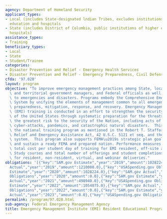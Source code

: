 ```yaml
---
agency: Department of Homeland Security
applicant_types:
- Local (includes State-designated lndian Tribes, excludes institutions of higher
  education and hospitals
- State (includes District of Columbia, public institutions of higher education and
  hospitals)
assistance_types:
- Training
beneficiary_types:
- Local
- State
- Student/Trainee
categories:
- Disaster Prevention and Relief - Emergency Health Services
- Disaster Prevention and Relief - Emergency Preparedness, Civil Defense
cfda: '97.028'
layout: program
objective: "To improve emergency management practices among State, local and tribal\
  \ and territorial government managers, and Federal officials as well, in response\
  \ to emergencies and disasters. Programs embody the Comprehensive Emergency Management\
  \ System by unifying the elements of management common to all emergencies: planning,\
  \ preparedness, mitigation, response, and recovery. Emergency Management Institute\
  \ (EMI) training is conducted in an effort to strengthen the security and resilience\
  \ of the United States through systematic preparation for the threats that pose\
  \ the greatest risk to the security of the Nation, including acts of terrorism,\
  \ cyber-attacks, pandemics, and catastrophic natural disasters.  This program supports\
  \ the national training program as mentioned in the Robert T. Stafford Disaster\
  \ Relief and Emergency Assistance Act, 42 U.S.C. 5121 et seq. and the national preparedness\
  \ system.  This program also supports FEMA\u2019s strategic plan goal 3 to promote\
  \ and sustain a ready FEMA and prepared nation. Performance measures are based on\
  \ total cost per student day of training for EMI resident, off-site and Independent\
  \ Study courses and total number of offerings and student completions (per quarter)\
  \ for resident, non-resident, virtual, and webinar deliveries."
obligations: '[{"key":"SAM.gov Estimate","year":"2019","amount":1028224.0},{"key":"SAM.gov
  Actual","year":"2019","amount":1210000.0},{"key":"USASpending.gov Obligations","year":"2019","amount":0.0},{"key":"SAM.gov
  Estimate","year":"2020","amount":1028224.0},{"key":"SAM.gov Actual","year":"2020","amount":443500.0},{"key":"USASpending.gov
  Obligations","year":"2020","amount":0.0},{"key":"SAM.gov Estimate","year":"2021","amount":498940.0},{"key":"SAM.gov
  Actual","year":"2021","amount":498940.0},{"key":"USASpending.gov Obligations","year":"2021","amount":0.0},{"key":"SAM.gov
  Estimate","year":"2022","amount":1054075.0},{"key":"SAM.gov Actual","year":"2022","amount":594639.0},{"key":"USASpending.gov
  Obligations","year":"2022","amount":0.0},{"key":"SAM.gov Estimate","year":"2023","amount":1108068.0},{"key":"SAM.gov
  Actual","year":"2023","amount":0.0},{"key":"USASpending.gov Obligations","year":"2023","amount":0.0}]'
permalink: /program/97.028.html
sub-agency: Federal Emergency Management Agency
title: Emergency Management Institute (EMI) Resident Educational Program
---
```

